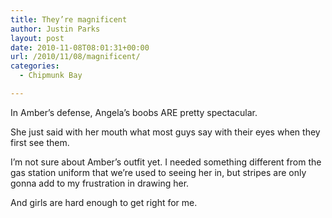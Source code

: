 ```yaml
---
title: They’re magnificent
author: Justin Parks
layout: post
date: 2010-11-08T08:01:31+00:00
url: /2010/11/08/magnificent/
categories:
  - Chipmunk Bay

---
```

In Amber&#8217;s defense, Angela&#8217;s boobs ARE pretty spectacular.
  
She just said with her mouth what most guys say with their eyes when they first see them.

I&#8217;m not sure about Amber&#8217;s outfit yet. I needed something different from the gas station uniform that we&#8217;re used to seeing her in, but stripes are only gonna add to my frustration in drawing her.

And girls are hard enough to get right for me.